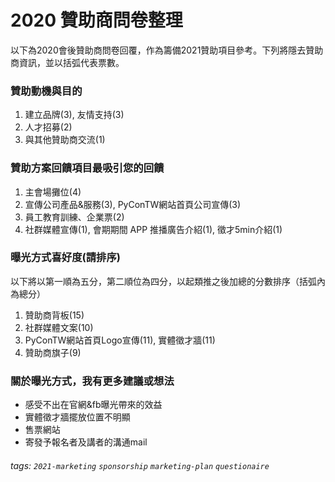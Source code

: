 # 2020 贊助商問卷整理

以下為2020會後贊助商問卷回覆，作為籌備2021贊助項目參考。下列將隱去贊助商資訊，並以括弧代表票數。

### 贊助動機與目的
1. 建立品牌(3), 友情支持(3)
2. 人才招募(2)
3. 與其他贊助商交流(1)

### 贊助方案回饋項目最吸引您的回饋
1. 主會場攤位(4)
2. 宣傳公司產品&服務(3), PyConTW網站首頁公司宣傳(3)
3. 員工教育訓練、企業票(2)
4. 社群媒體宣傳(1), 會期期間 APP 推播廣告介紹(1), 徵才5min介紹(1)

### 曝光方式喜好度(請排序)
以下將以第一順為五分，第二順位為四分，以起類推之後加總的分數排序（括弧內為總分）
1. 贊助商背板(15)
2. 社群媒體文案(10)
3. PyConTW網站首頁Logo宣傳(11), 實體徵才牆(11)
4. 贊助商旗子(9)


### 關於曝光方式，我有更多建議或想法
- 感受不出在官網&fb曝光帶來的效益
- 實體徵才牆擺放位置不明顯
- 售票網站
- 寄發予報名者及講者的溝通mail

###### tags: `2021-marketing` `sponsorship` `marketing-plan` `questionaire`